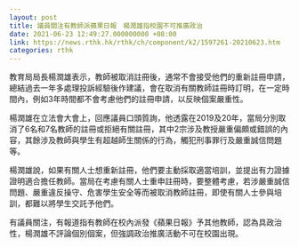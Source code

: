 ```yaml
---
layout: post
title: 議員關注有教師派蘋果日報　楊潤雄指校園不可推廣政治
date: 2021-06-23 12:49:27.000000000 +08:00
link: https://news.rthk.hk/rthk/ch/component/k2/1597261-20210623.htm
categories: rthk
---
```


教育局局長楊潤雄表示，教師被取消註冊後，通常不會接受他們的重新註冊申請，總結過去一年多處理投訴經驗後作建議，會在取消有關教師註冊時訂明，在一定時間內，例如3年時間都不會考慮他們的註冊申請，以反映個案嚴重性。

楊潤雄在立法會大會上，回應議員口頭質詢，他透露在2019及20年，當局分別取消了6名和7名教師的註冊或拒絕有關註冊，其中2宗涉及教授嚴重偏頗或錯誤的內容，其餘涉及教師與學生有超越師生關係的行為，觸犯刑事罪行及嚴重誠信問題等。

楊潤雄說，如果有關人士想重新註冊，他們要主動採取適當培訓，並提出有力證據證明適合擔任教師。當局在考慮有關人士重申註冊時，要整體考慮，若涉嚴重誠信問題、嚴重違反操守、危害學生安全等而被取消教師註冊，即使有關人士參與培訓，都難以將學生交託予他們。

有議員關注，有報道指有教師在校內派發《蘋果日報》予其他教師，認為具政治性，楊潤雄不評論個別個案，但強調政治推廣活動不可在校園出現。
